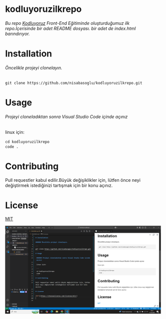 # kodluyoruzilkrepo

###### Bu repo [Kodluyoruz](https://www.kodluyoruz.org/) Front-End Eğitiminde oluşturduğumuz ilk repo.İçerisinde bir adet README dosyası. bir adet de index.html barındırıyor.

# Installation

###### Öncelikle projeyi clonelayın.

```
git clone https://github.com/nisabasoglu/kodluyoruzilkrepo.git
```
# Usage
 
 ###### Projeyi cloneladıktan sonra Visual Studio Code içinde açınız

 linux için:

 ```
 cd kodluyoruzilkrepo
 code .
 ```
# Contributing

Pull requestler kabul edilir.Büyük değişiklikler için, lütfen önce neyi değiştirmek istediğinizi tartışmak için bir konu açınız.

# License

[MIT](https://choosealicense.com/licenses/mit/)

![projenin resmi](img.png)

